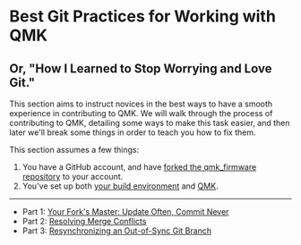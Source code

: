 # Best Git Practices for Working with QMK

## Or, "How I Learned to Stop Worrying and Love Git."

This section aims to instruct novices in the best ways to have a smooth experience in contributing to QMK. We will walk through the process of contributing to QMK, detailing some ways to make this task easier, and then later we'll break some things in order to teach you how to fix them.

This section assumes a few things:

1. You have a GitHub account, and have [forked the qmk_firmware repository](getting_started_github.md) to your account.
2. You've set up both [your build environment](newbs_getting_started.md#set-up-your-environment) and [QMK](newbs_getting_started.md#set-up-qmk).

---

- Part 1: [Your Fork's Master: Update Often, Commit Never](newbs_git_using_your_master_branch.md)
- Part 2: [Resolving Merge Conflicts](newbs_git_resolving_merge_conflicts.md)
- Part 3: [Resynchronizing an Out-of-Sync Git Branch](newbs_git_resynchronize_a_branch.md)
